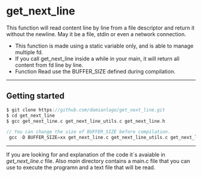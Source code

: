 # **get_next_line**
This function will read content line by line from a file descriptor and return it without the newline. May it be a file, stdin or even a network connection. 

* This function is made using a static variable only, and is able to manage multiple fd.
* If you call get_next_line inside a while in your main, it will return all content from fd line by line.
* Function Read use the BUFFER_SIZE defined during compilation.

---

## Getting started
```c
$ git clone https://github.com/damianlago/get_next_line.git
$ cd get_next_line
$ gcc get_next_line.c get_next_line_utils.c get_next_line.h 

// You can change the size of BUFFER_SIZE before compilation.
 gcc -D BUFFER_SIZE=xx get_next_line.c get_next_line_utils.c get_next_line.h 

```
---

If you are looking for and explanation of the code it´s avaiable in *get_next_line.c* file.
Also *main* directory contains a main.c file that you can use to execute the programn and a text file that will be read.


